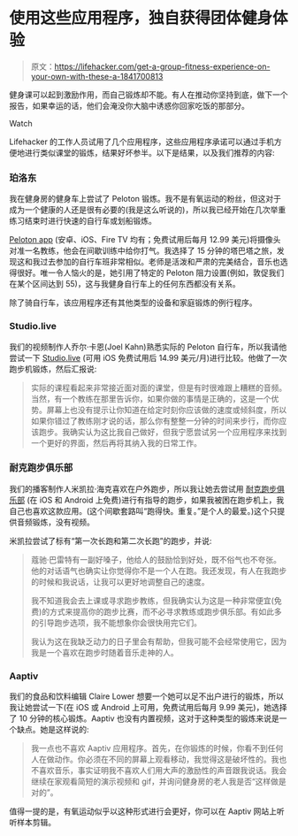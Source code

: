 # 使用这些应用程序，独自获得团体健身体验

> 原文：<https://lifehacker.com/get-a-group-fitness-experience-on-your-own-with-these-a-1841700813>

健身课可以起到激励作用，而自己锻炼却不能。有人在推动你坚持到底，做下一个报告，如果幸运的话，他们会淹没你大脑中诱惑你回家吃饭的那部分。

Watch

Lifehacker 的工作人员试用了几个应用程序，这些应用程序承诺可以通过手机方便地进行类似课堂的锻炼，结果好坏参半。以下是结果，以及我们推荐的内容:

### 珀洛东

我在健身房的健身车上尝试了 Peloton 锻炼。我不是有氧运动的粉丝，但这对于成为一个健康的人还是很有必要的(我是这么听说的)，所以我已经开始在几次举重练习结束时进行快速的自行车或划船锻炼。

[Peloton app](https://www.onepeloton.com/app) (安卓、iOS、Fire TV 均有；免费试用后每月 12.99 美元)将摄像头对准一名教练，他会在间歇训练中给你打气。我选择了 15 分钟的塔巴塔之旅，发现这和我过去参加的自行车班非常相似。老师是活泼和严肃的完美结合，音乐也选得很好。唯一令人恼火的是，她引用了特定的 Peloton 阻力设置(例如，敦促我们在某个区间达到 55)，这与我健身自行车上的任何东西都没有关系。

除了骑自行车，该应用程序还有其他类型的设备和家庭锻炼的例行程序。

### Studio.live

我们的视频制作人乔尔·卡恩(Joel Kahn)熟悉实际的 Peloton 自行车，所以我请他尝试一下 [Studio.live](https://studio.live/digital/) (可用 iOS 免费试用后 14.99 美元/月)进行比较。他做了一次跑步机锻炼，然后汇报说:

> 实际的课程看起来非常接近面对面的课堂，但是有时很难跟上糟糕的音频。当然，有一个教练在那里告诉你，如果你做的事情是正确的，这是一个优势。屏幕上也没有提示让你知道在给定时刻你应该做的速度或倾斜度，所以如果你错过了教练刚才说的话，那么你有整整一分钟的时间来步行，而你应该跑步。我确实认为这比我自己做好，但我宁愿尝试另一个应用程序来找到一个更好的界面，然后再将其纳入我的日常工作。

### 耐克跑步俱乐部

我们的播客制作人米凯拉·海克喜欢在户外跑步，所以我让她去尝试用 [耐克跑步俱乐部](https://www.nike.com/nrc-app) (在 iOS 和 Android 上免费)进行有指导的跑步，如果我被困在跑步机上，我自己也喜欢这款应用。(这个间歇套路叫“跑得快。重复。”是个人的最爱。)这个只提供音频锻炼，没有视频。

米凯拉尝试了标有“第一次长跑和第二次长跑”的跑步，并说:

> 蔻驰·巴雷特有一副好嗓子，他给人的鼓励恰到好处，既不俗气也不夸张。他的对话语气也确实让你觉得你不是一个人在跑。我还发现，有人在我跑步的时候和我说话，让我可以更好地调整自己的速度。
> 
> 我不知道我会去上课或寻求跑步教练，但我确实认为这是一种非常便宜(免费)的方式来提高你的跑步比赛，而不必寻求教练或跑步俱乐部。有如此多的引导跑步选项，我不能想象你会很快用完它们。
> 
> 我认为这在我缺乏动力的日子里会有帮助，但我可能不会经常使用它，因为我是一个喜欢在跑步时随着音乐走神的人。

### Aaptiv

我们的食品和饮料编辑 Claire Lower 想要一个她可以足不出户进行的锻炼，所以我让她尝试一下(在 iOS 或 Android 上可用，免费试用后每月 9.99 美元)，她选择了 10 分钟的核心锻炼。Aaptiv 也没有内置视频，这对于这种类型的锻炼来说是一个缺点。她是这样说的:

> 我一点也不喜欢 Aaptiv 应用程序。首先，在你锻炼的时候，你看不到任何人在做动作。你必须在不同的屏幕上观看移动，我觉得这是破坏性的。我也不喜欢音乐，事实证明我不喜欢人们用大声的激励性的声音跟我说话。我会继续在家观看简短的演示视频和 gif，并询问健身房的老人我是否“这样做是对的”。

值得一提的是，有氧运动似乎以这种形式进行会更好，你可以在 Aaptiv 网站上听听样本剪辑。